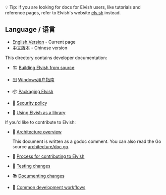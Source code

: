 💡 Tip: If you are looking for docs for Elvish users, like tutorials and
reference pages, refer to Elvish's website [elv.sh](https://elv.sh) instead.

## Language / 语言

- [English Version](README.md) - Current page
- [中文版本](README_CN.md) - Chinese version

This directory contains developer documentation:

-   🏗️ [Building Elvish from source](building.md)

-   🪟 [Windows用户指南](windows.md)

-   📦 [Packaging Elvish](packaging.md)

-   🔑 [Security policy](security.md)

-   🧩 [Using Elvish as a library](elvish-as-library.md)

If you'd like to contribute to Elvish:

-   🏢
    [Architecture overview](https://pkg.go.dev/src.elv.sh@master/docs/architecture)

    This document is written as a godoc comment. You can also read the Go source
    [architecture/doc.go](architecture/doc.go).

-   👋 [Process for contributing to Elvish](contributing.md)

-   🧪 [Testing changes](testing.md)

-   📚 [Documenting changes](documenting.md)

-   🔧 [Common development workflows](workflows.md)
